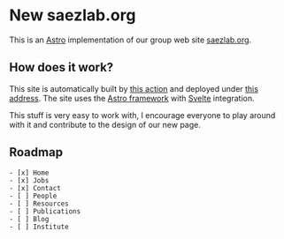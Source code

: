 # New saezlab.org

This is an [Astro](https://astro.build/) implementation of our group web site
[saezlab.org](https://saezlab.org).

## How does it work?

This site is automatically built by [this action](/.github/workflows/deploy.yml)
and deployed under [this address](https://saezlab.github.io/saezlab.org-next/).
The site uses the [Astro framework](https://astro.build/) with
[Svelte](https://svelte.dev/) integration.

This stuff is very easy to work with, I encourage everyone to play around with
it and contribute to the design of our new page.

## Roadmap

```[tasklist]
- [x] Home
- [x] Jobs
- [x] Contact
- [ ] People
- [ ] Resources
- [ ] Publications
- [ ] Blog
- [ ] Institute
```
